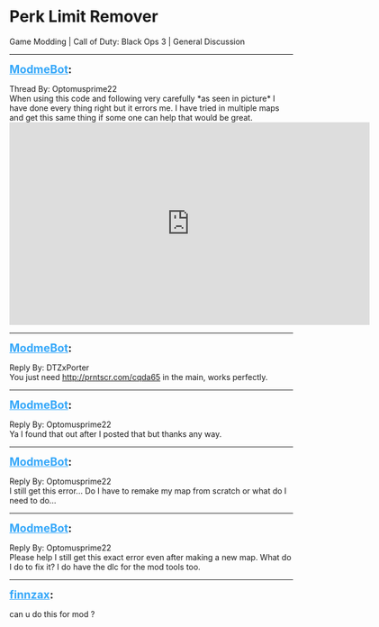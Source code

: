 # Perk Limit Remover
Game Modding | Call of Duty: Black Ops 3 | General Discussion

---
<strong style="font-size: 1.4em;"><span style="text-decoration: underline;text-decoration-color: #34a7f9;"><span style="color:#34a7f9;">ModmeBot</span></span>:</strong>

<p>Thread By: Optomusprime22<br />When using this code and following very carefully *as seen in picture* I have done every thing right but it errors me. I have tried in multiple maps and get this same thing if some one can help that would be great. <iframe type="text/html" width="640" height="360" src="https://www.youtube.com/embed/dpryFcV" frameborder="0"></iframe></p>

---
<strong style="font-size: 1.4em;"><span style="text-decoration: underline;text-decoration-color: #34a7f9;"><span style="color:#34a7f9;">ModmeBot</span></span>:</strong>

<p>Reply By: DTZxPorter<br />You just need <a href="http://prntscr.com/cqda65">http://prntscr.com/cqda65</a> in the main, works perfectly.</p>

---
<strong style="font-size: 1.4em;"><span style="text-decoration: underline;text-decoration-color: #34a7f9;"><span style="color:#34a7f9;">ModmeBot</span></span>:</strong>

<p>Reply By: Optomusprime22<br />Ya I found that out after I posted that but thanks any way.</p>

---
<strong style="font-size: 1.4em;"><span style="text-decoration: underline;text-decoration-color: #34a7f9;"><span style="color:#34a7f9;">ModmeBot</span></span>:</strong>

<p>Reply By: Optomusprime22<br />I still get this error... Do I have to remake my map from scratch or what do I need to do...</p>

---
<strong style="font-size: 1.4em;"><span style="text-decoration: underline;text-decoration-color: #34a7f9;"><span style="color:#34a7f9;">ModmeBot</span></span>:</strong>

<p>Reply By: Optomusprime22<br />Please help I still get this exact error even after making a new map. What do I do to fix it? I do have the dlc for the mod tools too.</p>

---
<strong style="font-size: 1.4em;"><span style="text-decoration: underline;text-decoration-color: #34a7f9;"><span style="color:#34a7f9;">finnzax</span></span>:</strong>

<p>can u do this for mod ?</p>
